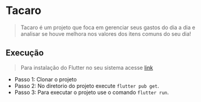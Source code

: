 # Tacaro

> Tacaro é um projeto que foca em gerenciar seus gastos do dia a dia e analisar se houve melhora nos valores dos itens comuns do seu dia!

## Execução

> Para instalação do Flutter no seu sistema acesse [link](https://docs.flutter.dev/get-started/install)

- Passo 1: Clonar o projeto
- Passo 2: No diretorio do projeto execute ``` flutter pub get ```.
- Passo 3: Para executar o projeto use o comando ``` flutter run ```.
